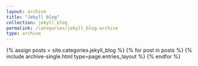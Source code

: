 ```yaml
---
layout: archive
title: "Jekyll blog"
collection: jekyll_blog
permalink: /categories/jekyll_blog-archive
type: archive
---
```


{% assign posts = site.categories.jekyll_blog %}
{% for post in posts %} {% include archive-single.html type=page.entries_layout %} {% endfor %}
